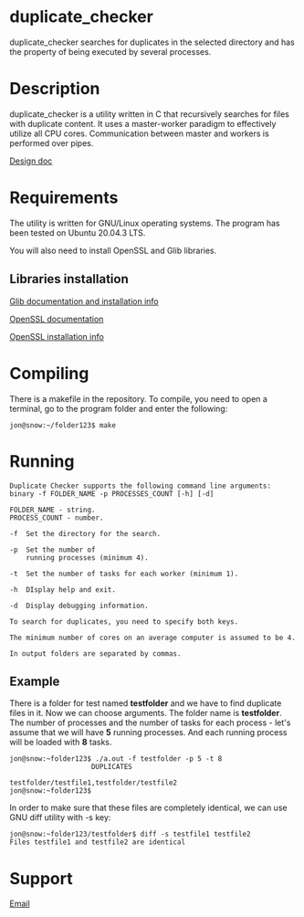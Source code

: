 # __duplicate_checker__

duplicate_checker searches for duplicates in the selected directory and has the property of being executed by several processes.

Description
===========
duplicate_checker is a utility written in C that recursively searches for files with duplicate content. It uses a master-worker paradigm to effectively utilize all CPU cores. Communication between master and workers is performed over pipes.

[Design doc](http://shorturl.at/bsAGR)

Requirements
===========
The utility is written for GNU/Linux operating systems. The program has been tested on Ubuntu 20.04.3 LTS.

You will also need to install OpenSSL and Glib libraries. 

Libraries installation
-----------

[Glib documentation and installation info](https://docs.gtk.org/glib/)

[OpenSSL documentation](https://www.openssl.org/)

[OpenSSL installation info](https://help.dreamhost.com/hc/en-us/articles/360001435926-Installing-OpenSSL-locally-under-your-username)

Compiling
===========
There is a makefile in the repository. To compile, you need to open a terminal, go to the program folder and enter the following:
```
jon@snow:~/folder123$ make
```

Running
===========
```
Duplicate Checker supports the following command line arguments:
binary -f FOLDER_NAME -p PROCESSES_COUNT [-h] [-d]

FOLDER_NAME - string. 
PROCESS_COUNT - number.

-f	Set the directory for the search. 

-p	Set the number of 
	running processes (minimum 4).

-t	Set the number of tasks for each worker (minimum 1).

-h	DIsplay help and exit.

-d	Display debugging information.

To search for duplicates, you need to specify both keys.

The minimum number of cores on an average computer is assumed to be 4.

In output folders are separated by commas.
```

Example
-----------
There is a folder for test named __testfolder__ and we have to find duplicate files in it. Now we can choose arguments. The folder name is __testfolder__. The number of processes and the number of tasks for each process - let's assume that we will have __5__ running processes. And each running process will be loaded with __8__ tasks.

```
jon@snow:~folder123$ ./a.out -f testfolder -p 5 -t 8
                    DUPLICATES

testfolder/testfile1,testfolder/testfile2
jon@snow:~folder123$
```

In order to make sure that these files are completely identical, we can use GNU diff utility with -s key:

```
jon@snow:~folder123/testfolder$ diff -s testfile1 testfile2
Files testfile1 and testfile2 are identical
```

Support
===========
[Email](rearericu@gmail.com)


